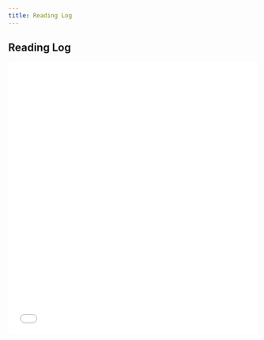 ```yaml
---
title: Reading Log
---
```


Reading Log
-----

<iframe src='//cdn.knightlab.com/libs/timeline3/latest/embed/index.html?source=1wNbJv1Zf4Oichj3-dEQXE_lXVCwuYQjaoyU1gGQQqk4&font=Default&lang=en&hash_bookmark=true&initial_zoom=1&height=450' width='100%' height='550' frameborder='0'></iframe>
